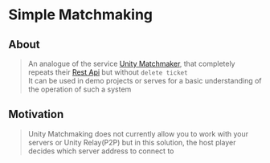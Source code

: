 # Simple Matchmaking

## About 
> An analogue of the service [Unity Matchmaker](https://docs.unity.com/ugs/en-us/manual/matchmaker/manual/matchmaker-overview), that completely repeats their [Rest Api](https://services.docs.unity.com/matchmaker/v2/index.html) but without `delete ticket`
> <br>
It can be used in demo projects or serves for a basic understanding of the operation of such a system

## Motivation
> Unity Matchmaking does not currently allow you to work with your servers or Unity Relay(P2P) but in this solution, the host player decides which server address to connect to
